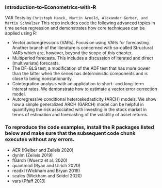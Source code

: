 ### Introduction-to-Econometrics-with-R
VAR Tests by `Christoph Hanck, Martin Arnold, Alexander Gerber, and Martin Schmelzer`
This repo includes code the following advanced topics in time series regression and demonstrates how core techniques can be applied using R:

  - Vector autoregressions (VARs). Focus on using VARs for forecasting. Another branch of the literature is concerned with so-called Structural VARs which are, however, beyond the scope of this chapter.
  - Multiperiod forecasts. This includes a discussion of iterated and direct (multivariate) forecasts.
  - The DF-GLS test, a modification of the ADF test that has more power than the latter when the series has deterministic components and is close to being nonstationarity.
  - Cointegration analysis with an application to short- and long-term interest rates. We demonstrate how to estimate a vector error correction model.
  - Autoregressive conditional heteroskedasticity (ARCH) models. We show how a simple generalized ARCH (GARCH) model can be helpful in quantifying the risk associated with investing in the stock market in terms of estimation and forecasting of the volatility of asset returns.

### To reproduce the code examples, install the R packages listed below and make sure that the subsequent code chunk executes without any errors.

  - AER (Kleiber and Zeileis 2020)
  - dynlm (Zeileis 2019)
  - fGarch (Wuertz et al. 2020)
  - quantmod (Ryan and Ulrich 2020)
  - readxl (Wickham and Bryan 2019)
  - scales (Wickham and Seidel 2020)
  - vars (Pfaff 2018)
